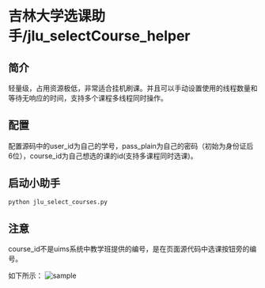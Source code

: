 吉林大学选课助手/jlu_selectCourse_helper
=====================
## 简介
轻量级，占用资源极低，非常适合挂机刷课。并且可以手动设置使用的线程数量和等待无响应的时间，支持多个课程多线程同时操作。

## 配置
配置源码中的user_id为自己的学号，pass_plain为自己的密码（初始为身份证后6位），course_id为自己想选的课的id(支持多课程同时选课)。

## 启动小助手
```bash
python jlu_select_courses.py
```
## 注意
course_id不是uims系统中教学班提供的编号，是在页面源代码中选课按钮旁的编号。

如下所示：
![sample]({{site.baseurl}}/https://raw.githubusercontent.com/42binwang/jlu_selectCourses_tools/master/sample.png)
